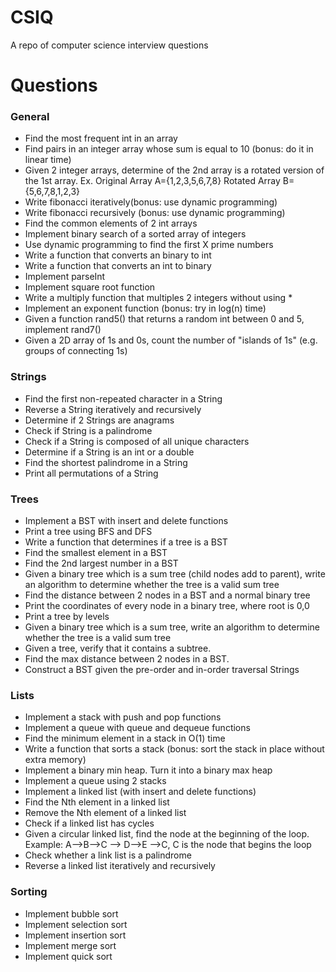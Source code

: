 # CSIQ

A repo of computer science interview questions

# Questions

### General
- Find the most frequent int in an array
- Find pairs in an integer array whose sum is equal to 10 (bonus: do it in linear time)
- Given 2 integer arrays, determine of the 2nd array is a rotated version of the 1st array. Ex. Original Array A={1,2,3,5,6,7,8} Rotated Array B={5,6,7,8,1,2,3}
- Write fibonacci iteratively(bonus: use dynamic programming)
- Write fibonacci recursively (bonus: use dynamic programming)
- Find the common elements of 2 int arrays
- Implement binary search of a sorted array of integers
- Use dynamic programming to find the first X prime numbers
- Write a function that converts an binary to int
- Write a function that converts an int to binary
- Implement parseInt
- Implement square root function
- Write a multiply function that multiples 2 integers without using *
- Implement an exponent function (bonus: try in log(n) time)
- Given a function rand5() that returns a random int between 0 and 5, implement rand7()
- Given a 2D array of 1s and 0s, count the number of \"islands of 1s\" (e.g. groups of connecting 1s)

### Strings
- Find the first non-repeated character in a String
- Reverse a String iteratively and recursively
- Determine if 2 Strings are anagrams
- Check if String is a palindrome
- Check if a String is composed of all unique characters
- Determine if a String is an int or a double
- Find the shortest palindrome in a String
- Print all permutations of a String

 ### Trees
- Implement a BST with insert and delete functions
- Print a tree using BFS and DFS
- Write a function that determines if a tree is a BST
- Find the smallest element in a BST
- Find the 2nd largest number in a BST
- Given a binary tree which is a sum tree (child nodes add to parent), write an algorithm to determine whether the tree is a valid sum tree
- Find the distance between 2 nodes in a BST and a normal binary tree
- Print the coordinates of every node in a binary tree, where root is 0,0
- Print a tree by levels
- Given a binary tree which is a sum tree, write an algorithm to determine whether the tree is a valid sum tree
- Given a tree, verify that it contains a subtree.
- Find the max distance between 2 nodes in a BST.
- Construct a BST given the pre-order and in-order traversal Strings
 
### Lists
- Implement a stack with push and pop functions
- Implement a queue with queue and dequeue functions
- Find the minimum element in a stack in O(1) time
- Write a function that sorts a stack (bonus: sort the stack in place without extra memory)
- Implement a binary min heap. Turn it into a binary max heap
- Implement a queue using 2 stacks
- Implement a linked list (with insert and delete functions)
- Find the Nth element in a linked list
- Remove the Nth element of a linked list
- Check if a linked list has cycles
- Given a circular linked list, find the node at the beginning of the loop. Example: A-->B-->C --> D-->E -->C, C is the node that begins the loop
- Check whether a link list is a palindrome
- Reverse a linked list iteratively and recursively

### Sorting
- Implement bubble sort
- Implement selection sort
- Implement insertion sort
- Implement merge sort
- Implement quick sort